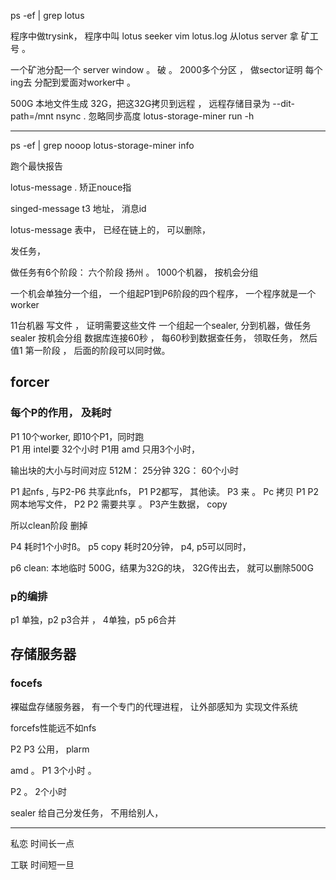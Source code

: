 
 ps -ef | grep lotus  

程序中做trysink， 程序中叫 lotus
seeker 
vim  lotus.log 
从lotus server 拿 矿工号 。  

一个矿池分配一个 server
window 。 破 。 2000多个分区 ， 做sector证明 
每个ing去
分配到爱面对worker中 。


500G 本地文件生成 32G，把这32G拷贝到远程 ， 远程存储目录为 --dit-path=/mnt
nsync .  忽略同步高度
lotus-storage-miner run -h


-------

ps -ef | grep nooop
lotus-storage-miner info   

跑个最快报告


lotus-message .  矫正nouce指


singed-message
t3 地址， 消息id

lotus-message   表中， 已经在链上的， 可以删除，   


发任务， 

做任务有6个阶段：
六个阶段
扬州 。 1000个机器， 按机会分组

一个机会单独分一个组， 一个组起P1到P6阶段的四个程序，  一个程序就是一个worker

11台机器 写文件 ，  证明需要这些文件 
一个组起一个sealer, 分到机器，做任务
sealer 按机会分组 
数据库连接60秒 ， 每60秒到数据查任务， 领取任务， 然后值1 
第一阶段 ， 后面的阶段可以同时做。 


## forcer

### 每个P的作用， 及耗时
P1 10个worker,  即10个P1，同时跑  
P1 用 intel要 32个小时 
P1用 amd 只用3个小时， 

输出块的大小与时间对应
512M：    25分钟
32G：  60个小时


P1 起nfs , 与P2-P6 共享此nfs， P1 P2都写， 其他读。  P3 来 。 Pc 拷贝
P1 P2 网本地写文件， P2 P2 需要共享 。 
P3产生数据， copy

所以clean阶段 删掉

P4 耗时1个小时ß。 p5 copy 耗时20分钟， p4, p5可以同时， 

p6 clean: 本地临时 500G，结果为32G的块， 32G传出去， 就可以删除500G


### p的编排


p1 单独，p2 p3合并 ， 4单独，p5 p6合并




## 存储服务器

### focefs   
裸磁盘存储服务器， 有一个专门的代理进程， 让外部感知为 实现文件系统

forcefs性能远不如nfs


P2 P3 公用， 
plarm 

amd 。 P1  3个小时 。 
 
P2 。 2个小时

sealer 给自己分发任务， 不用给别人， 


---------
私恋 时间长一点

工联 时间短一旦